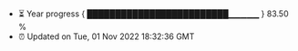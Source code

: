 - ⏳ Year progress { █████████████████████████▁▁▁▁▁ } 83.50 %
- ⏰ Updated on Tue, 01 Nov 2022 18:32:36 GMT

